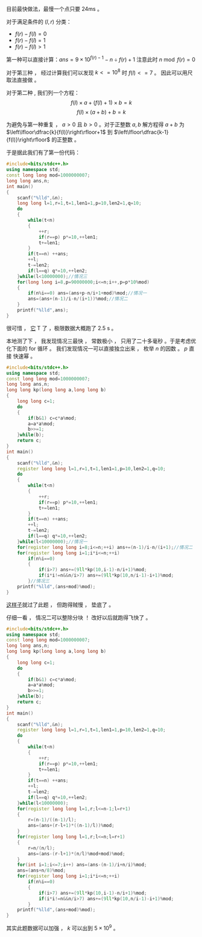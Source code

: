 目前最快做法，最慢一个点只要 24ms 。

对于满足条件的 $(l,r)$ 分类：
- $f(r)-f(l)=0$
- $f(r)-f(l)=1$
- $f(r)-f(l)>1$

第一种可以直接计算：$ans=9 \times 10^{f(r)-1}-n \div f(r)+1$ 注意此时 $n  \bmod f(r)=0$

对于第三种 ， 经过计算我们可以发现 $k<=10^8$ 时 $f(l)<=7$ 。 因此可以用尺取法直接做 。 

对于第二种 , 我们列一个方程：
$$f(l) \times a + (f(l)+1) \times b=k$$
$$f(l) \times (a+b) + b=k$$

为避免与第一种重复 ， $a>0$ 且 $b>0$ 。对于正整数 $a,b$ 解方程得 $a+b$ 为 $\left\lfloor\dfrac{k}{f(l)}\right\rfloor+1$ 到 $\left\lfloor\dfrac{k-1}{f(l)}\right\rfloor$ 的正整数 。

于是据此我们有了第一份代码：
```cpp
#include<bits/stdc++.h>
using namespace std;
const long long mod=1000000007;
long long ans,n;
int main()
{
	scanf("%lld",&n);
	long long l=1,r=1,t=1,len1=1,p=10,len2=1,q=10;
	do
	{
		while(t<n)
		{
			++r;
			if(r==p) p*=10,++len1;
			t+=len1;
		}
		if(t==n) ++ans;
		++l;
		t-=len2;
		if(l==q) q*=10,++len2;
	}while(l<10000000);//情况三
	for(long long i=8,p=90000000;i<=n;i++,p=p*10%mod)
	{
		if(n%i==0) ans=(ans+p-n/i+1+mod)%mod;//情况一
		ans=(ans+(n-1)/i-n/(i+1))%mod;//情况二
	}
	printf("%lld",ans);
}
```
很可惜 ， [它](https://www.luogu.com.cn/record/42678900) T 了 ，极限数据大概跑了 2.5 s 。

本地测了下 ， 我发现情况三最快 ， 常数极小 ， 只用了二十多毫秒 。于是考虑优化下面的 for 循环 。 我们发现情况一可以直接独立出来 ， 枚举 $n$ 的因数 。 $p$ 直接 快速幂 。 

```cpp
#include<bits/stdc++.h>
using namespace std;
const long long mod=1000000007;
long long ans,n;
long long kp(long long a,long long b)
{
	long long c=1;
	do
	{
		if(b&1) c=c*a%mod;
		a=a*a%mod;
		b>>=1;
	}while(b);
	return c;
}
int main()
{
	scanf("%lld",&n);
	register long long l=1,r=1,t=1,len1=1,p=10,len2=1,q=10;
	do
	{
		while(t<n)
		{
			++r;
			if(r==p) p*=10,++len1;
			t+=len1;
		}
		if(t==n) ++ans;
		++l;
		t-=len2;
		if(l==q) q*=10,++len2;
	}while(l<10000000);//情况一
	for(register long long i=8;i<=n;++i) ans+=(n-1)/i-n/(i+1);//情况二
	for(register long long i=1;i*i<=n;++i)
		if(n%i==0)
		{
			if(i>7) ans+=(9ll*kp(10,i-1)-n/i+1)%mod;
			if(i*i!=n&&n/i>7) ans+=(9ll*kp(10,n/i-1)-i+1)%mod;
		}//情况三
	printf("%lld",(ans+mod)%mod);
}
```


[这样子](https://www.luogu.com.cn/record/42679759)就过了此题 ， 但跑得贼慢 ， 垫底了 。

仔细一看 ， 情况二可以整除分块 ！ 改好以后就跑得飞快了 。

```cpp
#include<bits/stdc++.h>
using namespace std;
const long long mod=1000000007;
long long ans,n;
long long kp(long long a,long long b)
{
	long long c=1;
	do
	{
		if(b&1) c=c*a%mod;
		a=a*a%mod;
		b>>=1;
	}while(b);
	return c;
}
int main()
{
	scanf("%lld",&n);
	register long long l=1,r=1,t=1,len1=1,p=10,len2=1,q=10;
	do
	{
		while(t<n)
		{
			++r;
			if(r==p) p*=10,++len1;
			t+=len1;
		}
		if(t==n) ++ans;
		++l;
		t-=len2;
		if(l==q) q*=10,++len2;
	}while(l<10000000);
	for(register long long l=1,r;l<=n-1;l=r+1)
	{
		r=(n-1)/((n-1)/l);
		ans=(ans+(r-l+1)*((n-1)/l))%mod;
	}
	for(register long long l=1,r;l<=n;l=r+1)
	{
		r=n/(n/l);
		ans=(ans-(r-l+1)*(n/l)%mod+mod)%mod;
	}
	for(int i=1;i<=7;i++) ans=(ans-(n-1)/i+n/i)%mod;
	ans=(ans+n/8)%mod;
	for(register long long i=1;i*i<=n;++i)
		if(n%i==0)
		{
			if(i>7) ans+=(9ll*kp(10,i-1)-n/i+1)%mod;
			if(i*i!=n&&n/i>7) ans+=(9ll*kp(10,n/i-1)-i+1)%mod;
		}
	printf("%lld",(ans+mod)%mod);
}
```

其实此题数据可以加强 ， $k$ 可以出到 $5 \times 10^9$ 。